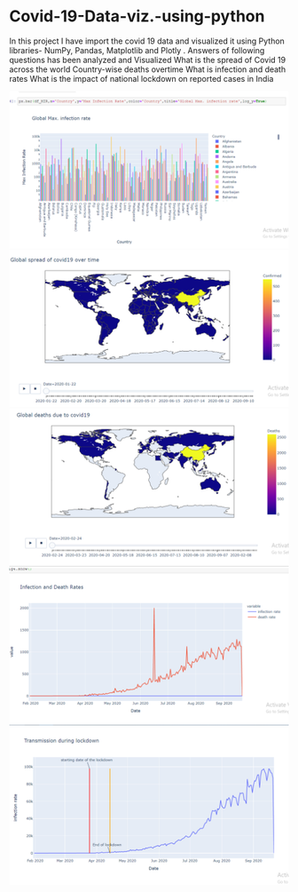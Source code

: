 # Covid-19-Data-viz.-using-python
In this project I have import the covid 19 data and visualized it using Python libraries- NumPy, Pandas, Matplotlib and Plotly .  Answers of following questions has been analyzed and Visualized
What is the spread of Covid 19 across the world
Country-wise deaths overtime
What is infection and death rates
What is the impact of national lockdown on reported cases in India

![](https://github.com/vinaykumar-21/Covid-19-Data-viz.-using-python/blob/master/images/Global%20Max%20infection%20rate%20.png)
![](https://github.com/vinaykumar-21/Covid-19-Data-viz.-using-python/blob/master/images/Global%20spread%20of%20Covid19.png)
![](https://github.com/vinaykumar-21/Covid-19-Data-viz.-using-python/blob/master/images/Global%20deaths%20.png)
![](https://github.com/vinaykumar-21/Covid-19-Data-viz.-using-python/blob/master/images/Infection%20and%20Death%20rates.png)
![](https://github.com/vinaykumar-21/Covid-19-Data-viz.-using-python/blob/master/images/Transmission%20during%20lockdown.png)
